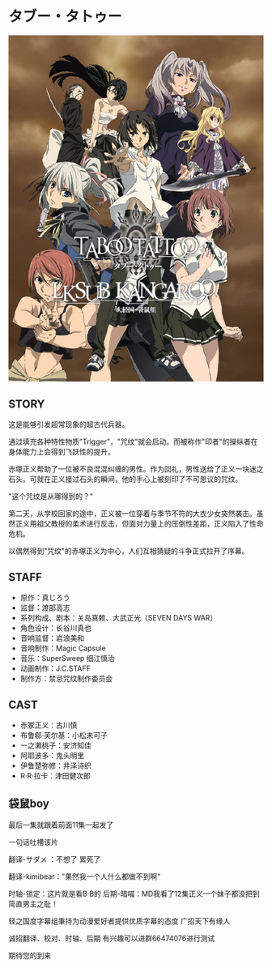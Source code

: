 # タブー・タトゥー

![poster](poster.jpg)

## STORY

这是能够引发超常现象的超古代兵器。

通过填充各种特性物质"Trigger"，"咒纹"就会启动。而被称作"印者"的操纵者在身体能力上会得到飞跃性的提升。

赤塚正义帮助了一位被不良混混纠缠的男性。作为回礼，男性送给了正义一块迷之石头。可就在正义接过石头的瞬间，他的手心上被刻印了不可思议的咒纹。

"这个咒纹是从哪得到的？"

第二天，从学校回家的途中，正义被一位穿着与季节不符的大衣少女突然袭击。虽然正义用祖父教授的柔术进行反击，但面对力量上的压倒性差距，正义陷入了性命危机。

以偶然得到"咒纹"的赤塚正义为中心，人们互相猜疑的斗争正式拉开了序幕。

## STAFF

- 原作：真じろう
- 监督：渡部高志
- 系列构成、剧本：关岛真赖、大武正光（SEVEN DAYS WAR）
- 角色设计：长谷川真也
- 音响监督：岩浪美和
- 音响制作：Magic Capsule
- 音乐：SuperSweep 细江慎治
- 动画制作：J.C.STAFF
- 制作方：禁忌咒纹制作委员会

## CAST

- 赤冢正义：古川慎
- 布鲁郗·芙尔基：小松未可子
- 一之濑桃子：安济知佳
- 阿耶波多：鬼头明里
- 伊鲁楚弥修：井泽诗织
- R·R·拉卡：津田健次郎

## 袋鼠boy

最后一集就跟着前面11集一起发了

一句话吐槽该片

翻译-サダメ ：不想了 累死了

翻译-kimibear："果然我一个人什么都做不到啊"

时轴-锁定：这片就是看B·B的
后期-暗喵：MD我看了12集正义一个妹子都没把到简直男主之耻！

轻之国度字幕组秉持为动漫爱好者提供优质字幕的态度 广招天下有缘人

诚招翻译、校对、时轴、后期 有兴趣可以进群66474076进行测试

期待您的到来
